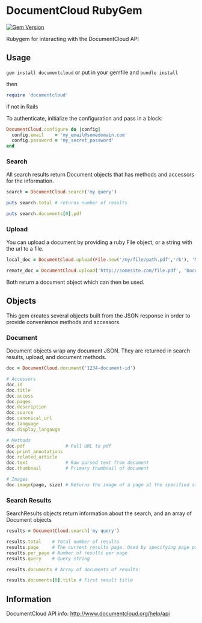 DocumentCloud RubyGem
=====================

[![Gem Version](https://badge.fury.io/rb/documentcloud.png)](http://badge.fury.io/rb/documentcloud)

Rubygem for interacting with the DocumentCloud API



## Usage

```gem install documentcloud``` or put in your gemfile and ```bundle install```

then
``` ruby
require 'documentcloud'
```
if not in Rails

To authenticate, initialize the configuration and pass in a block:

``` ruby
DocumentCloud.configure do |config|
  config.email    = 'my_email@somedomain.com'
  config.password = 'my_secret_password'
end
```


### Search

All search results return Document objects that has methods and accessors for the information.

``` ruby
search = DocumentCloud.search('my query')

puts search.total # returns number of results

puts search.documents[0].pdf
```


### Upload

You can upload a document by providing a ruby File object, or a string with the url to a file.

``` ruby
local_doc = DocumentCloud.upload(File.new('/my/file/path.pdf','rb'), 'My Document Title')

remote_doc = DocumentCloud.upload('http://somesite.com/file.pdf', 'Document Title')
```

Both return a document object which can then be used.


## Objects

This gem creates several objects built from the JSON response in order to provide convenience methods and accessors.

### Document

Document objects wrap any document JSON. They are returned in search results, upload, and document methods.

``` ruby
doc = DocumentCloud.document('1234-document-id')

# Accessors
doc.id
doc.title
doc.access
doc.pages
doc.description
doc.source
doc.canonical_url
doc.language
doc.display_langauge

# Methods
doc.pdf               # Full URL to pdf
doc.print_annotations
doc.related_article
doc.text              # Raw parsed text from document
doc.thumbnail         # Primary thumbnail of document

# Images
doc.image(page, size) # Returns the image of a page at the specified size
```

### Search Results
SearchResults objects return information about the search, and an array of Document objects

``` ruby
results = DocumentCloud.search('my query')

results.total    # Total number of results
results.page     # The current results page. Used by specifying page param: DocumentCloud.search('my query', page: 2)
results.per_page # Number of results per page
results.query    # Query string

results.documents # Array of documents of results:

results.documents[0].title # First result title
```



## Information

DocumentCloud API info: http://www.documentcloud.org/help/api